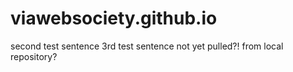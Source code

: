viawebsociety.github.io
=======================
second test sentence
3rd test sentence not yet pulled?! from local repository?
